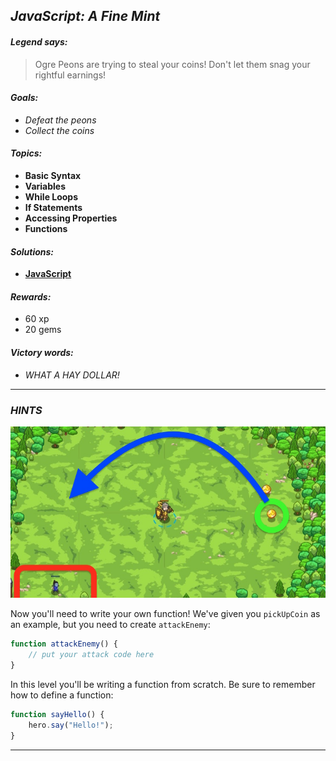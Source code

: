 ## _JavaScript: A Fine Mint_

#### _Legend says:_
> Ogre Peons are trying to steal your coins! Don't let them snag your rightful earnings!

#### _Goals:_
+ _Defeat the peons_
+ _Collect the coins_

#### _Topics:_
+ **Basic Syntax**
+ **Variables**
+ **While Loops**
+ **If Statements**
+ **Accessing Properties**
+ **Functions**

#### _Solutions:_
+ **[JavaScript](fineMint.js)**

#### _Rewards:_
+ 60 xp
+ 20 gems

#### _Victory words:_
+ _WHAT A HAY DOLLAR!_

___

### _HINTS_

![](img/a_fine_mint.jpeg)

Now you'll need to write your own function! We've given you `pickUpCoin` as an example, but you need to create `attackEnemy`:

```javascript
function attackEnemy() {
    // put your attack code here
}
```

In this level you'll be writing a function from scratch. Be sure to remember how to define a function:

```javascript
function sayHello() {
    hero.say("Hello!");
}
```

___
